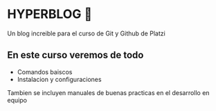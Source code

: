 # HYPERBLOG 💚
Un blog increible para el curso de Git y Github de Platzi 


## En este curso veremos de todo
* Comandos baiscos
* Instalacion y configuraciones

Tambien se incluyen manuales de buenas practicas en el desarrollo en equipo